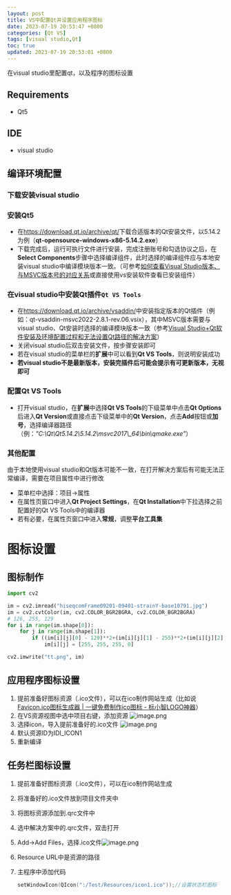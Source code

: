 ```yaml
---
layout: post
title: VS中配置Qt并设置应用程序图标
date: 2023-07-19 20:53:47 +0800
categories: [Qt VS]
tags: [visual studio,Qt]
toc: true
updated: 2023-07-19 20:53:01 +0800
---
```

在visual studio里配置qt，以及程序的图标设置

## Requirements

*   Qt5

## IDE

*   visual studio

## 编译环境配置

### 下载安装visual studio

### 安装Qt5

*   在<https://download.qt.io/archive/qt/>下载合适版本的Qt安装文件，以5.14.2为例（**qt-opensource-windows-x86-5.14.2.exe**）
*   下载完成后，运行可执行文件进行安装，完成注册账号和勾选协议之后，在**Select Components**步骤中选择编译组件，此时选择的编译组件应与本地安装visual
    studio中编译模块版本一致。（可参考[如何查看Visual Studio版本、与MSVC版本号的对应关系](https://blog.csdn.net/weixin_43961107/article/details/109017275)或直接使用vs安装软件查看已安装组件）

### 在visual studio中安装Qt插件`Qt VS Tools`

*   在<https://download.qt.io/archive/vsaddin/>中安装指定版本的Qt插件（例如：qt-vsaddin-msvc2022-2.8.1-rev.06.vsix），其中MSVC版本需要与visual studio、Qt安装时选择的编译模块版本一致（参考[Visual Studio+Qt软件安装及环境配置过程和无法设置Qt路径的解决方案](https://zhuanlan.zhihu.com/p/512594852)）
*   关闭visual studio后双击安装文件，按步骤安装即可
*   若在visual studio的菜单栏的**扩展**中可以看到**Qt VS Tools**，则说明安装成功
*   **若visual studio不是最新版本，安装完插件后可能会提示有可更新版本，无视即可**

### 配置Qt VS Tools

*   打开visual studio，在**扩展**中选择**Qt VS Tools**的下级菜单中点击**Qt Options**后进入**Qt Version**或直接点击下级菜单中的**Qt Version**，点击**Add**按钮或**加号**，选择编译器路径（例：*"C:\\Qt\\Qt5.14.2\\5.14.2\\msvc2017\\_64\\bin\\qmake.exe"*）

### 其他配置

由于本地使用visual studio和Qt版本可能不一致，在打开解决方案后有可能无法正常编译，需要在项目属性中进行修改

*   菜单栏中选择：项目->属性
*   在属性页窗口中进入**Qt Project Settings**，在**Qt Installation**中下拉选择之前配置好的Qt VS Tools中的编译器
*   若有必要，在属性页窗口中进入**常规**，调整**平台工具集**

# 图标设置

## 图标制作

```python
import cv2

im = cv2.imread("hiseqcomFrame09201-09401-strainY-base10791.jpg")
im = cv2.cvtColor(im, cv2.COLOR_BGR2BGRA, cv2.COLOR_BGR2BGRA)
# 126, 255, 129
for i in range(im.shape[0]):
    for j in range(im.shape[1]):
        if ((im[i][j][0] - 129)**2+(im[i][j][1] - 255)**2+(im[i][j][2] - 126)**2 %3C 200):
            im[i][j] = [255, 255, 255, 0]

cv2.imwrite("tt.png", im)
```



## 应用程序图标设置

1. 提前准备好图标资源（.ico文件），可以在ico制作网站生成（比如说[Favicon.ico图标生成器 | 一键免费制作ico图标 - 标小智LOGO神器](https://www.logosc.cn/logo/favicon)）
2. 在VS资源视图中选中项目右键，添加资源 ![image.png](https://cdn.jsdelivr.net/gh/Braised-Lamb/picbed/202307192103632.png)
3. 选择icon，导入提前准备好的.ico文件 ![image.png](https://cdn.jsdelivr.net/gh/Braised-Lamb/picbed/202307192103351.png)
4. 默认资源ID为IDI_ICON1 
5. 重新编译



## 任务栏图标设置

1. 提前准备好图标资源（.ico文件），可以在ico制作网站生成 
2. 将准备好的.ico文件放到项目文件夹中

3. 将图标资源添加到.qrc文件中

4. 选中解决方案中的.qrc文件，双击打开

5. Add->Add Files，选择.ico文件![image.png](https://cdn.jsdelivr.net/gh/Braised-Lamb/picbed/202307192111317.png)

6. Resource URL中是资源的路径
7. 主程序中添加代码
    ```cpp
    setWindowIcon(QIcon(":/Test/Resources/icon1.ico"));//设置状态栏图标
    ```